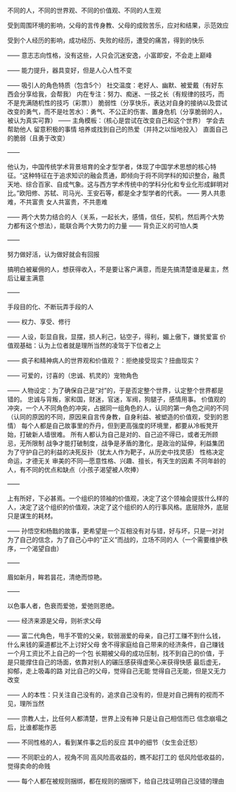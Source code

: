 不同的人，不同的世界观、不同的价值观、不同的人生观

受到周围环境的影响，父母的言传身教、父母的成败苦乐，应对和结果，示范效应

受到个人经历的影响，成功经历、失败的经历，遭受的痛苦，得到的快乐

——
意志志向性格，没有这些，人只会沉迷安逸，小富即安，不会走上巅峰

——
能力提升，器具变好，但是人心人性不变

——
吸引人的角色特质（包含5个）
社交温度：老好人、幽默、被爱戴（有好东西会分享给我，会帮我）
内在专注：努力、痴迷、一技之长（有规律的技巧，而不是充满随机性的技巧（彩票））
脆弱性（分享快乐，表达对自身的接纳以及尝试改变的勇气，而不是吐苦水）：勇气、不公正的伤害、置身危机（分享脆弱的人，被认为真实可靠）
——
主角模板：（核心是尝试在改变自己和这个世界）
学会去帮助他人
留意积极的事情
培养或找到自己的热爱（并持之以恒地投入）
直面自己的脆弱（且勇于改变）

——

他认为，中国传统学术背景培育的全才型学者，体现了中国学术思想的核心特征。“这种特征在于追求知识的融会贯通，即倾向于将不同学科的知识整合，融贯天地、综合百家、自成气象。这与西方学术传统中的学科分化和专业化形成鲜明对比。”欧阳修、苏轼、司马光、王安石等，都是全才型学者的代表。
——
男人共患难，不共富贵
女人共富贵，不共患难

——
两个大势力结合的人（关系，一起长大，感情，信任，契机，然后两个大势力都有这个想法），能联合两个大势力的力量
——
背负正义的可怕人类

——

努力做好活，认为做好就会有回报

搞明白被雇佣的人，想获得收入，不是要让客户满意，而是先搞清楚谁是雇主，然后让雇主满意

——

手段目的化、不断玩弄手段的人

——
权力、享受、修行

——
人设，彰显自我，显摆，损人利己，钻空子，得利，媚上傲下，嫌贫爱富
价值观基础：认为上位者就是理所当然的凌驾于下位者之上

——
疯子和精神病人的世界观和价值观？：拒绝接受现实？扭曲现实？

——
可爱的，讨喜的（忠诚、机灵的）宠物角色

——
人物设定：为了确保自己是“对”的，于是否定整个世界，认定整个世界都是错的。
忠诚与背叛，家和国，财迷，官迷，军阀，狗腿子，感情用事。
价值观的冲突，一个人不同角色的冲突，占据同一组角色的人，认同的第一角色之间的不同（认同的原因的不同，原因来自言传身教，自身利益、被塑造的价值观，受到的恩情）
每个人都是自己故事里的乔丹，但到更高强度的环境里，都要从冷板凳开始，打破新人墙很难。
所有人都认为自己是对的、自己迫不得已，或者无所顾忌，无所限制
战争才能打破制度，战争是矛盾的激化，是政治的延伸，利益集团为了守护自己的利益的决死反扑（犹太人作为靶子，从历史中找灵感）
性格决定命运，才德无关
审美的不同—愿意性格、兴趣、擅长，有天生的因素
不同年龄的人，有不同的优点和缺点（小孩子渴望被人吹捧）

——

上有所好，下必甚焉。一个组织的领袖的价值观，决定了这个领袖会提拔什么样的人，决定了这个组织的价值观，决定了这个组织的人的行事风格。底层除外，底层只是谋生的耗材。

——
孙悟空和杨戬的故事，更希望是一个互相没有对与错，好与坏，只是一对对为了自己的信念，为了自己心中的“正义”而战的，立场不同的人（一个需要维护秩序，一个渴望自由）

——

眉如新月，眸若昙花，清绝而惊艳。

——

以色事人者，色衰而爱弛，爱弛则恩绝。

——
经济来源是父母，则祈求父母

——
富二代角色，甩手不管的父亲，软弱溺爱的母亲，自己打工赚不到什么钱，什么来钱的渠道都比不上讨好父母
舍不得家庭给自己带来的经济条件，自己赚钱一个月工资比不上自己的一个包
长期被父母的成功压制，找不到自己的价值，于是只能撑住自己的场面，依靠对别人的碾压感获得虚荣心来获得快感
最后虚无，抑郁，走上吸毒的路
对比自己的父母，觉得自己无能
觉得自己无能，但是又无力改变

——
人的本性：只关注自己没有的，追求自己没有的，但是对自己拥有的视而不见，理所当然

——
宗教人士，比任何人都清楚，世界上没有神
只是让自己相信而已
信念崩塌之后，比谁都能作恶

——
不同性格的人，看到某件事之后的反应
其中的细节（女生会迁怒）

——
不同职业的人，视角不同
高风险高收益的，瞧不起打工的
低风险低收益的，觉得卖命的命贱

——
每个人都在被规则捆绑，都在规则的捆绑下，给自己找证明自己没错的理由

